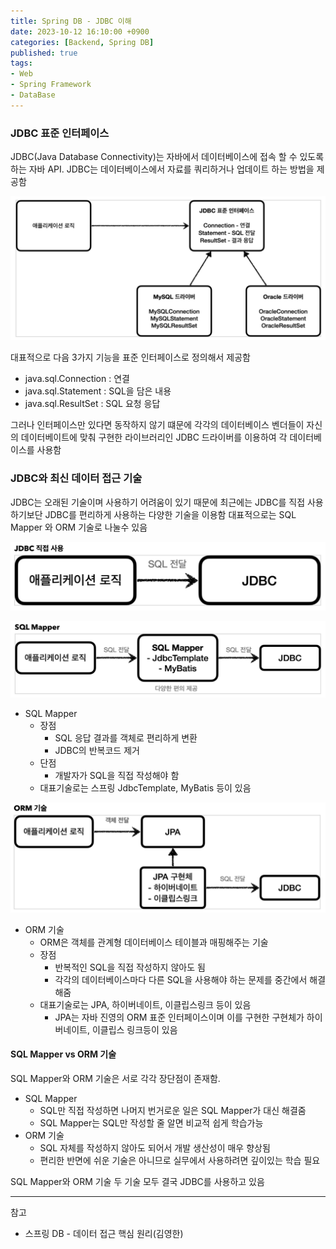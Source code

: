 ```yaml
---
title: Spring DB - JDBC 이해
date: 2023-10-12 16:10:00 +0900
categories: [Backend, Spring DB]
published: true
tags:
- Web
- Spring Framework
- DataBase
---
```


### JDBC 표준 인터페이스
JDBC(Java Database Connectivity)는 자바에서 데이터베이스에 접속 할 수 있도록 하는 자바 API.
JDBC는 데이터베이스에서 자료를 쿼리하거나 업데이트 하는 방법을 제공함

![Alt text](/assets/posts/img/spring/spring_db_1/spring_db_01_01.png)
 
대표적으로 다음 3가지 기능을 표준 인터페이스로 정의해서 제공함
 - java.sql.Connection : 연결
 - java.sql.Statement : SQL을 담은 내용
 - java.sql.ResultSet : SQL 요청 응답

그러나 인터페이스만 있다면 동작하지 않기 떄문에 각각의 데이터베이스 벤더들이 자신의 데이터베이트에 맞춰 구현한 라이브러리인 JDBC 드라이버를 이용하여 각 데이터베이스를 사용함

### JDBC와 최신 데이터 접근 기술
JDBC는 오래된 기술이며 사용하기 어려움이 있기 때문에 최근에는 JDBC를 직접 사용하기보단 JDBC를 편리하게 사용하는 다양한 기술을 이용함
대표적으로는 SQL Mapper 와 ORM 기술로 나눌수 있음

![Alt text](/assets/posts/img/spring/spring_db_1/spring_db_01_02.png)

![Alt text](/assets/posts/img/spring/spring_db_1/spring_db_01_03.png)
  - SQL Mapper
    - 장점
      - SQL 응답 결과를 객체로 편리하게 변환
      - JDBC의 반복코드 제거
    - 단점
      - 개발자가 SQL을 직접 작성해야 함
    - 대표기술로는 스프링 JdbcTemplate, MyBatis 등이 있음

![Alt text](/assets/posts/img/spring/spring_db_1/spring_db_01_04.png)
  - ORM 기술
    - ORM은 객체를 관계형 데이터베이스 테이블과 매핑해주는 기술
    - 장점
      - 반복적인 SQL을 직접 작성하지 않아도 됨
      - 각각의 데이터베이스마다 다른 SQL을 사용해야 하는 문제를 중간에서 해결해줌
    - 대표기술로는 JPA, 하이버네이트, 이클립스링크 등이 있음
      -  JPA는 자바 진영의 ORM 표준 인터페이스이며 이를 구현한 구현체가 하이버네이트, 이클립스 링크등이 있음

#### SQL Mapper vs ORM 기술
SQL Mapper와 ORM 기술은 서로 각각 장단점이 존재함.
  - SQL Mapper
    - SQL만 직접 작성하면 나머지 번거로운 일은 SQL Mapper가 대신 해결줌
    - SQL Mapper는 SQL만 작성할 줄 알면 비교적 쉽게 학습가능
  - ORM 기술
    - SQL 자체를 작성하지 않아도 되어서 개발 생산성이 매우 향상됨
    - 편리한 반면에 쉬운 기술은 아니므로 실무에서 사용하려면 깊이있는 학습 필요

SQL Mapper와 ORM 기술 두 기술 모두 결국 JDBC를 사용하고 있음

---
참고
 - 스프링 DB - 데이터 접근 핵심 원리(김영한)
